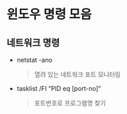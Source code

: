 # 윈도우 명령 모음
## 네트워크 명령
- netstat -ano  
    > 열려 있는 네트워크 포트 모니터링

- tasklist /FI “PID eq [port-no]”
    > 포트번호로 프로그램명 찾기
